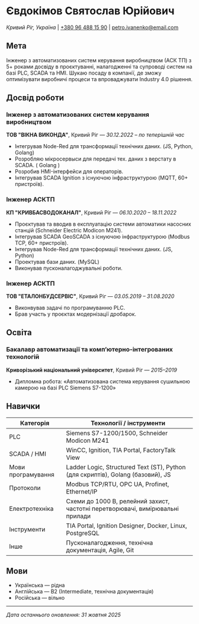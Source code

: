 # Євдокімов Святослав Юрійович 
*Кривий Ріг, Україна* | [+380 96 488 15 90](tel:+380964881590) | [petro.ivanenko@email.com](mailto:svyatoslavevd@gmail.com)

## Мета  
Інженер з автоматизованих систем керування виробництвом (АСК ТП) з 5+ роками досвіду в проєктуванні, налагодженні та супроводі систем на базі PLC, SCADA та HMI. Шукаю посаду в компанії, де зможу оптимізувати виробничі процеси та впроваджувати Industry 4.0 рішення.

## Досвід роботи  

### Інженер з автоматизованих систем керування виробництвом  
**ТОВ "ВІКНА ВИКОНДА"**, Кривий Ріг — *30.12.2022 – по теперішній час*   
- Інтегрував  Node-Red для трансформації  технічних даних. (JS, Python, Golang)
- Розробляю мікросервыси для передачі тех. даних з верстату в SCADA. ( Golang )
- Розробив HMI-інтерфейси для операторів.
- Інтегрував SCADA Ignition з існуючою інфраструктурою (MQTT, 60+ пристроїв).
  

### Інженер АСКТП 
**КП "КРИВБАСВОДОКАНАЛ"**, Кривий Ріг — *06.10.2020 – 18.11.2022*  
- Проєктував та вводив в експлуатацію системи автоматики насосних станцій (Schneider Electric Modicon M241).  
- Інтегрував SCADA GeoSCADA з існуючою інфраструктурою (Modbus TCP, 60+ пристроїв).
- Інтегрував  Node-Red для трансформації  технічних даних. (JS, Python)
- Проектував бази даних. (MySQL)
- Виконував пусконалагоджувальні роботи.  

### Інженер АСКТП  
**ТОВ "ЕТАЛОНБУДСЕРВІС"**, Кривий Ріг — *03.05.2019 – 31.08.2020*  
- Виконвував задачі по програмуванню PLC.  
- Брав участь у проєктах модернізації дробарок.  

## Освіта  

### Бакалавр автоматизації та комп’ютерно-інтегрованих технологій  
**Криворізький національний університет**, Кривий Ріг — *2015–2019*  
- Дипломна робота: «Автоматизована система керування сушильною камерою на базі PLC Siemens S7-1200»  

## Навички  

| Категорія             | Технології / інструменти                                                                 |
|-----------------------|------------------------------------------------------------------------------------------|
| PLC                   | Siemens S7-1200/1500, Schneider Modicon M241                                             |
| SCADA / HMI           | WinCC, Ignition, TIA Portal, FactoryTalk View                                            |
| Мови програмування    | Ladder Logic, Structured Text (ST), Python (для скриптів), Golang (базовий), JS          |
| Протоколи             | Modbus TCP/RTU, OPC UA, Profinet, Ethernet/IP                                            |
| Електротехніка        | Схеми до 1000 В, релейний захист, частотні перетворювачі, вимірювальні прилади           |
| Інструменти           | TIA Portal, Ignition Designer, Docker, Linux, PostgreSQL                                 |
| Інше                  | Пусконалагодження, технічна документація, Agile, Git                                     |
 

## Мови  

- Українська — рідна  
- Англійська — B2 (Intermediate, технічна документація)  
- Російська — вільно  

---

*Дата останнього оновлення: 31 жовтня 2025*

